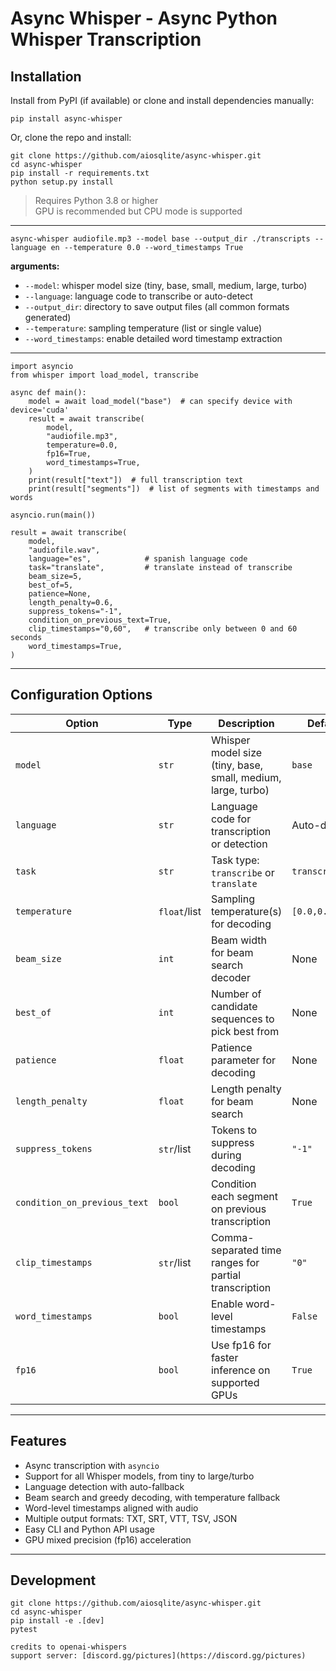 # Async Whisper - Async Python Whisper Transcription



## Installation

Install from PyPI (if available) or clone and install dependencies manually:

```
pip install async-whisper
```

Or, clone the repo and install:

```
git clone https://github.com/aiosqlite/async-whisper.git
cd async-whisper
pip install -r requirements.txt
python setup.py install
```

> Requires Python 3.8 or higher  
> GPU is recommended but CPU mode is supported

---


```
async-whisper audiofile.mp3 --model base --output_dir ./transcripts --language en --temperature 0.0 --word_timestamps True
```

**arguments:**

- `--model`: whisper model size (tiny, base, small, medium, large, turbo)
- `--language`: language code to transcribe or auto-detect
- `--output_dir`: directory to save output files (all common formats generated)
- `--temperature`: sampling temperature (list or single value)
- `--word_timestamps`: enable detailed word timestamp extraction

---


```
import asyncio
from whisper import load_model, transcribe

async def main():
    model = await load_model("base")  # can specify device with device='cuda'
    result = await transcribe(
        model,
        "audiofile.mp3",
        temperature=0.0,
        fp16=True,
        word_timestamps=True,
    )
    print(result["text"])  # full transcription text
    print(result["segments"])  # list of segments with timestamps and words

asyncio.run(main())
```


```
result = await transcribe(
    model,
    "audiofile.wav",
    language="es",            # spanish language code
    task="translate",         # translate instead of transcribe
    beam_size=5,
    best_of=5,
    patience=None,
    length_penalty=0.6,
    suppress_tokens="-1",
    condition_on_previous_text=True,
    clip_timestamps="0,60",   # transcribe only between 0 and 60 seconds
    word_timestamps=True,
)
```

---

## Configuration Options

| Option                  | Type        | Description                                                       | Default         |
|-------------------------|-------------|-------------------------------------------------------------------|-----------------|
| `model`                 | `str`       | Whisper model size (tiny, base, small, medium, large, turbo)      | `base`          |
| `language`              | `str`       | Language code for transcription or detection                      | Auto-detect     |
| `task`                  | `str`       | Task type: `transcribe` or `translate`                            | `transcribe`    |
| `temperature`           | `float`/list| Sampling temperature(s) for decoding                              | `[0.0,0.2,...]` |
| `beam_size`             | `int`       | Beam width for beam search decoder                                | None            |
| `best_of`               | `int`       | Number of candidate sequences to pick best from                   | None            |
| `patience`              | `float`     | Patience parameter for decoding                                   | None            |
| `length_penalty`        | `float`     | Length penalty for beam search                                    | None            |
| `suppress_tokens`       | `str`/list  | Tokens to suppress during decoding                                | `"-1"`          |
| `condition_on_previous_text` | `bool` | Condition each segment on previous transcription                  | `True`          |
| `clip_timestamps`       | `str`/list  | Comma-separated time ranges for partial transcription             | `"0"`           |
| `word_timestamps`       | `bool`      | Enable word-level timestamps                                      | `False`         |
| `fp16`                  | `bool`      | Use fp16 for faster inference on supported GPUs                   | `True`          |

---

## Features

- Async transcription with `asyncio`
- Support for all Whisper models, from tiny to large/turbo
- Language detection with auto-fallback
- Beam search and greedy decoding, with temperature fallback
- Word-level timestamps aligned with audio
- Multiple output formats: TXT, SRT, VTT, TSV, JSON
- Easy CLI and Python API usage
- GPU mixed precision (fp16) acceleration

---

## Development

```
git clone https://github.com/aiosqlite/async-whisper.git
cd async-whisper
pip install -e .[dev]
pytest
```

```
credits to openai-whispers
support server: [discord.gg/pictures](https://discord.gg/pictures)
```
